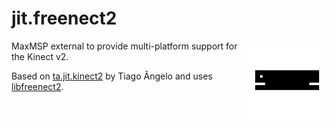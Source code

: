 # jit.freenect2
<img align="right" width="25%" src="https://github.com/aidanbyrnes/jit.freenect2/blob/master/icon.png?raw=true"/>

MaxMSP external to provide multi-platform support for the Kinect v2.

Based on [ta.jit.kinect2](https://github.com/Digitopia/ta.jit.kinect2) by Tiago Ângelo and uses [libfreenect2](https://github.com/OpenKinect/libfreenect2).

